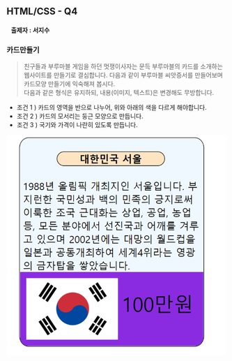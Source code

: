 ##  HTML/CSS - Q4

#### &nbsp;&nbsp; 출제자 : 서지수

### 카드만들기

> 친구들과 부루마블 게임을 하던 멋쟁이사자는 문득 부루마블의 카드를 소개하는 웹사이트를 만들기로 결심합니다.
다음과 같이 부루마블 씨앗증서를 만들어보며 카드모양 만들기에 익숙해져 봅시다.  
> 다음과 같은 형식은 유지하되, 내용(이미지, 텍스트)은 변경해도 무방합니다. 


- 조건 1 ) 카드의 영역을 반으로 나누어, 위와 아래의 색을 다르게 해야합니다.
- 조건 2 ) 카드의 모서리는 둥근 모양으로 만듭니다.
- 조건 3 ) 국기와 가격이 나란히 있도록 만듭니다.


![card.png](../image/card.png)